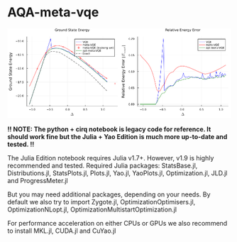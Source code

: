 # AQA-meta-vqe

![](plots_and_output/fig2_abs_energy_and_rel_err_q10.png)

 **!! NOTE: The python + cirq notebook is legacy code for reference. It should work fine but the Julia + Yao Edition is much more up-to-date and tested. !!**
 
The Julia Edition notebook requires Julia v1.7+. However, v1.9 is highly recommended and tested. 
Required Julia packages: StatsBase.jl, Distributions.jl, StatsPlots.jl, Plots.jl, Yao.jl, YaoPlots.jl, Optimization.jl, JLD.jl and ProgressMeter.jl

But you may need additional packages, depending on your needs. By default we also try to import Zygote.jl, OptimizationOptimisers.jl, OptimizationNLopt.jl, OptimizationMultistartOptimization.jl

For performance acceleration on either CPUs or GPUs we also recommend to install MKL.jl, CUDA.jl and CuYao.jl
